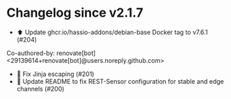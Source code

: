 # Changelog since v2.1.7
- ⬆️ Update ghcr.io/hassio-addons/debian-base Docker tag to v7.6.1 (#204)

Co-authored-by: renovate[bot] <29139614+renovate[bot]@users.noreply.github.com> 
- 🐛 Fix Jinja escaping (#201) 
- 📝 Update README to fix REST-Sensor configuration for stable and edge channels (#200) 
